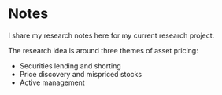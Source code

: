 # Notes
I share my research notes here for my current research project.

The research idea is around three themes of asset pricing:

* Securities lending and shorting
* Price discovery and mispriced stocks
* Active management







